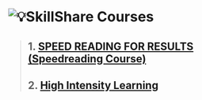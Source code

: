 
# ![💡](https://twemoji.maxcdn.com/v/13.1.0/72x72/1f4a1.png)SkillShare Courses

> ## 1. [SPEED READING FOR RESULTS (Speedreading Course)](app://obsidian.md/SPEED%20READING%20FOR%20RESULTS%20(Speedreading%20Course))
> 
> ## 2. [High Intensity Learning](app://obsidian.md/High%20Intensity%20Learning)
